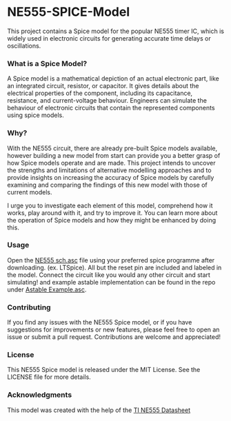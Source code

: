 # NE555-SPICE-Model
This project contains a Spice model for the popular NE555 timer IC, which is widely used in electronic circuits for generating accurate time delays or oscillations.

### What is a Spice Model?
A Spice model is a mathematical depiction of an actual electronic part, like an integrated circuit, resistor, or capacitor. It gives details about the electrical properties of the component, including its capacitance, resistance, and current-voltage behaviour. Engineers can simulate the behaviour of electronic circuits that contain the represented components using spice models.

### Why?
With the NE555 circuit, there are already pre-built Spice models available, however building a new model from start can provide you a better grasp of how Spice models operate and are made. This project intends to uncover the strengths and limitations of alternative modelling approaches and to provide insights on increasing the accuracy of Spice models by carefully examining and comparing the findings of this new model with those of current models.

I urge you to investigate each element of this model, comprehend how it works, play around with it, and try to improve it. You can learn more about the operation of Spice models and how they might be enhanced by doing this.

### Usage
Open the [NE555 sch.asc](https://github.com/MuMashhour/NE555-SPICE-Model/blob/main/NE555%20sch.asc) file using your preferred spice programme after downloading. (ex. LTSpice). All but the reset pin are included and labeled in the model. Connect the circuit like you would any other circuit and start simulating! and example astable implementation can be found in the repo under [Astable Example.asc](https://github.com/MuMashhour/NE555-SPICE-Model/blob/main/Astable%20Example.asc).

### Contributing
If you find any issues with the NE555 Spice model, or if you have suggestions for improvements or new features, please feel free to open an issue or submit a pull request. Contributions are welcome and appreciated!

### License
This NE555 Spice model is released under the MIT License. See the LICENSE file for more details.

### Acknowledgments
This model was created with the help of the [TI NE555 Datasheet](https://pdf1.alldatasheet.com/datasheet-pdf/view/355583/TI/NE555.html)
